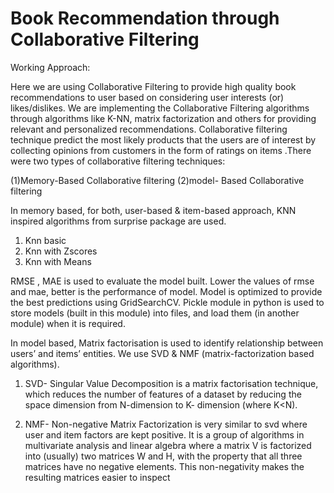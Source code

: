 # Book Recommendation through Collaborative Filtering

Working Approach:

Here we are using Collaborative Filtering to provide high quality book  recommendations to user  based on considering user interests (or) likes/dislikes. 
We are implementing the Collaborative Filtering algorithms through algorithms like K-NN, matrix factorization and others for providing relevant and personalized recommendations.
Collaborative filtering technique predict the most likely products that the users are of interest by collecting opinions from customers in the form of ratings on items .There were two types of collaborative filtering techniques:

(1)Memory-Based Collaborative filtering
(2)model- Based Collaborative filtering

In memory based, for both, user-based & item-based approach, KNN inspired algorithms from surprise package are used.
1.	Knn basic
2.	Knn with Zscores
3.	Knn with Means
 
RMSE , MAE is used to evaluate the model built.
Lower the values of rmse and mae, better is the performance of model.
Model is optimized to provide the best predictions using GridSearchCV.
Pickle module in python is used to store models (built in this module) into files, and load them (in another module) when it is required.

In model based, Matrix factorisation is used to identify relationship between users’ and items’ entities. We use SVD & NMF (matrix-factorization based algorithms). 

1. SVD- Singular Value Decomposition is a matrix factorisation technique, which reduces the number of features of a dataset by reducing the space dimension from N-dimension to K- dimension (where K<N).

2. NMF- Non-negative Matrix Factorization is very similar to svd where user and item factors are kept positive. It is a group of algorithms in multivariate analysis and linear algebra where a matrix V is factorized into (usually) two matrices W and H, with the property that all three matrices have no negative elements. This non-negativity makes the resulting matrices easier to inspect
